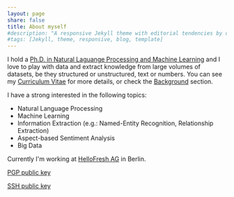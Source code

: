 ```yaml
---
layout: page
share: false
title: About myself
#description: "A responsive Jekyll theme with editorial tendencies by designer Michael Rose."
#tags: [Jekyll, theme, responsive, blog, template]
---
```


<!--
<figure class="image-pull-right">
<img src="{{ site.url }}/images/qrcode.png" alt="v-Card" class=".image-pull-right" width="128" />
<figcaption>My v-Card as a QR Code.</figcaption>
</figure>
-->

I hold a [Ph.D. in Natural Laguange Processing and Machine Learning] and I love to play with data and extract knowledge from large volumes of datasets, be they structured or unstructured, text or numbers. You can see my [Curriculum Vitae] for more details, or check the [Background] section.

I have a strong interested in the following topics:

* Natural Language Processing
* Machine Learning
* Information Extraction (e.g.: Named-Entity Recognition, Relationship Extraction)
* Aspect-based Sentiment Analysis
* Big Data

Currently I'm working at [HelloFresh AG] in Berlin.

[PGP public key]

[SSH public key]

[Curriculum Vitae]: https://davidsbatista.github.io/about/dsbatista-cv.en.pdf
[Background]: /about/
[HelloFresh AG]: http://www.hellofresh.de
[PGP public key]: mykey.asc
[SSH public key]: id_rsa.pub
[Ph.D. in Natural Laguange Processing and Machine Learning]: http://davidsbatista.github.io/publications/dsbatista-phd-tehsis-2016.pdf
